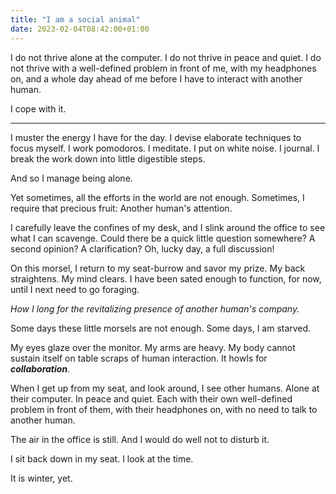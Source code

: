 ```yaml
---
title: "I am a social animal"
date: 2023-02-04T08:42:00+01:00
---
```


I do not thrive alone at the computer. I do not thrive in peace and quiet. I do not thrive with a well-defined problem in front of me, with my headphones on, and a whole day ahead of me before I have to interact with another human.

I cope with it.

---

I muster the energy I have for the day. I devise elaborate techniques to focus myself. I work pomodoros. I meditate. I put on white noise. I journal. I break the work down into little digestible steps.

And so I manage being alone.

Yet sometimes, all the efforts in the world are not enough. Sometimes, I require that precious fruit: Another human's attention.

I carefully leave the confines of my desk, and I slink around the office to see what I can scavenge. Could there be a quick little question somewhere? A second opinion? A clarification? Oh, lucky day, a full discussion!

On this morsel, I return to my seat-burrow and savor my prize. My back straightens. My mind clears. I have been sated enough to function, for now, until I next need to go foraging.

_How I long for the revitalizing presence of another human's company._

Some days these little morsels are not enough. Some days, I am starved.

My eyes glaze over the monitor. My arms are heavy. My body cannot sustain itself on table scraps of human interaction. It howls for **_collaboration_**.

When I get up from my seat, and look around, I see other humans. Alone at their computer. In peace and quiet. Each with their own well-defined problem in front of them, with their headphones on, with no need to talk to another human.

The air in the office is still. And I would do well not to disturb it.

I sit back down in my seat. I look at the time.

It is winter, yet.
